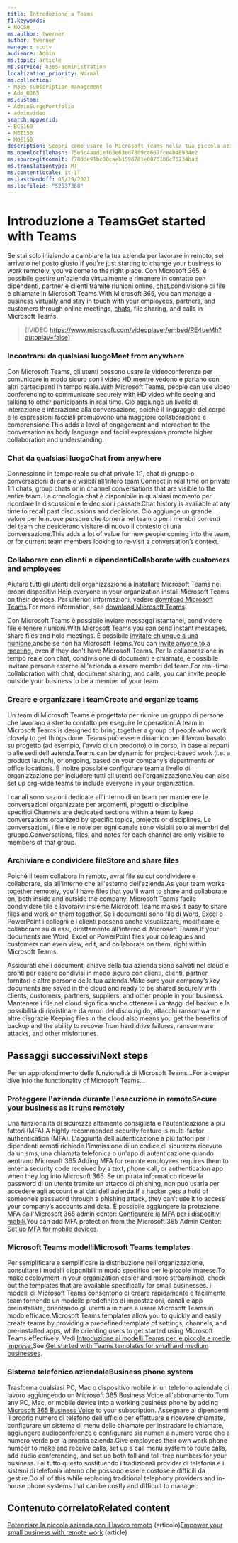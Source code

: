 ```yaml
---
title: Introduzione a Teams
f1.keywords:
- NOCSH
ms.author: twerner
author: twerner
manager: scotv
audience: Admin
ms.topic: article
ms.service: o365-administration
localization_priority: Normal
ms.collection:
- M365-subscription-management
- Adm_O365
ms.custom:
- AdminSurgePortfolio
- adminvideo
search.appverid:
- BCS160
- MET150
- MOE150
description: Scopri come usare le Microsoft Teams nella tua piccola azienda.
ms.openlocfilehash: 75e5c4aad1ef65e63ed7809cc667fce4b48934e2
ms.sourcegitcommit: f780de91bc00caeb1598781e0076106c76234bad
ms.translationtype: MT
ms.contentlocale: it-IT
ms.lasthandoff: 05/19/2021
ms.locfileid: "52537368"
---
```

# <a name="get-started-with-teams"></a><span data-ttu-id="6e9e0-103">Introduzione a Teams</span><span class="sxs-lookup"><span data-stu-id="6e9e0-103">Get started with Teams</span></span>

<span data-ttu-id="6e9e0-104">Se stai solo iniziando a cambiare la tua azienda per lavorare in remoto, sei arrivato nel posto giusto.</span><span class="sxs-lookup"><span data-stu-id="6e9e0-104">If you're just starting to change your business to work remotely, you've come to the right place.</span></span> <span data-ttu-id="6e9e0-105">Con Microsoft 365, è possibile gestire un'azienda virtualmente e rimanere in contatto con dipendenti, partner e clienti tramite riunioni online, [chat,](https://www.microsoft.com/microsoft-teams/instant-messaging?ocid=oo_support_mix_marvel_ups_support_smcteamsmb_inline)condivisione di file e chiamate in Microsoft Teams.</span><span class="sxs-lookup"><span data-stu-id="6e9e0-105">With Microsoft 365, you can manage a business virtually and stay in touch with your employees, partners, and customers through online meetings, [chats](https://www.microsoft.com/microsoft-teams/instant-messaging?ocid=oo_support_mix_marvel_ups_support_smcteamsmb_inline), file sharing, and calls in Microsoft Teams.</span></span> 

> [!VIDEO https://www.microsoft.com/videoplayer/embed/RE4ueMh?autoplay=false]

### <a name="meet-from-anywhere"></a><span data-ttu-id="6e9e0-106">Incontrarsi da qualsiasi luogo</span><span class="sxs-lookup"><span data-stu-id="6e9e0-106">Meet from anywhere</span></span>

<span data-ttu-id="6e9e0-107">Con Microsoft Teams, gli utenti possono usare le videoconferenze per comunicare in modo sicuro con i video HD mentre vedono e parlano con altri partecipanti in tempo reale.</span><span class="sxs-lookup"><span data-stu-id="6e9e0-107">With Microsoft Teams, people can use video conferencing to communicate securely with HD video while seeing and talking to other participants in real time.</span></span> <span data-ttu-id="6e9e0-108">Ciò aggiunge un livello di interazione e interazione alla conversazione, poiché il linguaggio del corpo e le espressioni facciali promuovono una maggiore collaborazione e comprensione.</span><span class="sxs-lookup"><span data-stu-id="6e9e0-108">This adds a level of engagement and interaction to the conversation as body language and facial expressions promote higher collaboration and understanding.</span></span>

### <a name="chat-from-anywhere"></a><span data-ttu-id="6e9e0-109">Chat da qualsiasi luogo</span><span class="sxs-lookup"><span data-stu-id="6e9e0-109">Chat from anywhere</span></span>

<span data-ttu-id="6e9e0-110">Connessione in tempo reale su chat private 1:1, chat di gruppo o conversazioni di canale visibili all'intero team.</span><span class="sxs-lookup"><span data-stu-id="6e9e0-110">Connect in real time on private 1:1 chats, group chats or in channel conversations that are visible to the entire team.</span></span> <span data-ttu-id="6e9e0-111">La cronologia chat è disponibile in qualsiasi momento per ricordare le discussioni e le decisioni passate.</span><span class="sxs-lookup"><span data-stu-id="6e9e0-111">Chat history is available at any time to recall past discussions and decisions.</span></span> <span data-ttu-id="6e9e0-112">Ciò aggiunge un grande valore per le nuove persone che tornerà nel team o per i membri correnti del team che desiderano visitare di nuovo il contesto di una conversazione.</span><span class="sxs-lookup"><span data-stu-id="6e9e0-112">This adds a lot of value for new people coming into the team, or for current team members looking to re-visit a conversation’s context.</span></span>

### <a name="collaborate-with-customers-and-employees"></a><span data-ttu-id="6e9e0-113">Collaborare con clienti e dipendenti</span><span class="sxs-lookup"><span data-stu-id="6e9e0-113">Collaborate with customers and employees</span></span>

<span data-ttu-id="6e9e0-114">Aiutare tutti gli utenti dell'organizzazione a installare Microsoft Teams nei propri dispositivi.</span><span class="sxs-lookup"><span data-stu-id="6e9e0-114">Help everyone in your organization install Microsoft Teams on their devices.</span></span> <span data-ttu-id="6e9e0-115">Per ulteriori informazioni, vedere [download Microsoft Teams](https://aka.ms/downloadteams).</span><span class="sxs-lookup"><span data-stu-id="6e9e0-115">For more information, see [download Microsoft Teams](https://aka.ms/downloadteams).</span></span>

<span data-ttu-id="6e9e0-116">Con Microsoft Teams è possibile inviare messaggi istantanei, condividere file e tenere riunioni.</span><span class="sxs-lookup"><span data-stu-id="6e9e0-116">With Microsoft Teams you can send instant messages, share files and hold meetings.</span></span> <span data-ttu-id="6e9e0-117">È possibile [invitare chiunque a una riunione,](schedule-guest-meeting.md)anche se non ha Microsoft Teams.</span><span class="sxs-lookup"><span data-stu-id="6e9e0-117">You can [invite anyone to a meeting](schedule-guest-meeting.md), even if they don't have Microsoft Teams.</span></span> <span data-ttu-id="6e9e0-118">Per la collaborazione in tempo reale con chat, condivisione di documenti e chiamate, è possibile invitare persone esterne all'azienda a essere membri del team.</span><span class="sxs-lookup"><span data-stu-id="6e9e0-118">For real-time collaboration with chat, document sharing, and calls, you can invite people outside your business to be a member of your team.</span></span>

### <a name="create-and-organize-teams"></a><span data-ttu-id="6e9e0-119">Creare e organizzare i team</span><span class="sxs-lookup"><span data-stu-id="6e9e0-119">Create and organize teams</span></span>

<span data-ttu-id="6e9e0-120">Un team di Microsoft Teams è progettato per riunire un gruppo di persone che lavorano a stretto contatto per eseguire le operazioni.</span><span class="sxs-lookup"><span data-stu-id="6e9e0-120">A team in Microsoft Teams is designed to bring together a group of people who work closely to get things done.</span></span> <span data-ttu-id="6e9e0-121">Teams può essere dinamico per il lavoro basato su progetto (ad esempio, l'avvio di un prodotto) o in corso, in base ai reparti o alle sedi dell'azienda.</span><span class="sxs-lookup"><span data-stu-id="6e9e0-121">Teams can be dynamic for project-based work (i.e. a product launch), or ongoing, based on your company’s departments or office locations.</span></span> <span data-ttu-id="6e9e0-122">È inoltre possibile configurare team a livello di organizzazione per includere tutti gli utenti dell'organizzazione.</span><span class="sxs-lookup"><span data-stu-id="6e9e0-122">You can also set up org-wide teams to include everyone in your organization.</span></span>

<span data-ttu-id="6e9e0-123">I canali sono sezioni dedicate all'interno di un team per mantenere le conversazioni organizzate per argomenti, progetti o discipline specifici.</span><span class="sxs-lookup"><span data-stu-id="6e9e0-123">Channels are dedicated sections within a team to keep conversations organized by specific topics, projects or disciplines.</span></span> <span data-ttu-id="6e9e0-124">Le conversazioni, i file e le note per ogni canale sono visibili solo ai membri del gruppo.</span><span class="sxs-lookup"><span data-stu-id="6e9e0-124">Conversations, files, and notes for each channel are only visible to members of that group.</span></span>

### <a name="store-and-share-files"></a><span data-ttu-id="6e9e0-125">Archiviare e condividere file</span><span class="sxs-lookup"><span data-stu-id="6e9e0-125">Store and share files</span></span>

<span data-ttu-id="6e9e0-126">Poiché il team collabora in remoto, avrai file su cui condividere e collaborare, sia all'interno che all'esterno dell'azienda.</span><span class="sxs-lookup"><span data-stu-id="6e9e0-126">As your team works together remotely, you'll have files that you'll want to share and collaborate on, both inside and outside the company.</span></span> <span data-ttu-id="6e9e0-127">Microsoft Teams facile condividere file e lavorarvi insieme.</span><span class="sxs-lookup"><span data-stu-id="6e9e0-127">Microsoft Teams makes it easy to share files and work on them together.</span></span> <span data-ttu-id="6e9e0-128">Se i documenti sono file di Word, Excel o PowerPoint i colleghi e i clienti possono anche visualizzare, modificare e collaborare su di essi, direttamente all'interno di Microsoft Teams.</span><span class="sxs-lookup"><span data-stu-id="6e9e0-128">If your documents are Word, Excel or PowerPoint files your colleagues and customers can even view, edit, and collaborate on them, right within Microsoft Teams.</span></span>

<span data-ttu-id="6e9e0-129">Assicurati che i documenti chiave della tua azienda siano salvati nel cloud e pronti per essere condivisi in modo sicuro con clienti, clienti, partner, fornitori e altre persone della tua azienda.</span><span class="sxs-lookup"><span data-stu-id="6e9e0-129">Make sure your company’s key documents are saved in the cloud and ready to be shared securely with clients, customers, partners, suppliers, and other people in your business.</span></span> <span data-ttu-id="6e9e0-130">Mantenere i file nel cloud significa anche ottenere i vantaggi del backup e la possibilità di ripristinare da errori del disco rigido, attacchi ransomware e altre disgrazie.</span><span class="sxs-lookup"><span data-stu-id="6e9e0-130">Keeping files in the cloud also means you get the benefits of backup and the ability to recover from hard drive failures, ransomware attacks, and other misfortunes.</span></span>

## <a name="next-steps"></a><span data-ttu-id="6e9e0-131">Passaggi successivi</span><span class="sxs-lookup"><span data-stu-id="6e9e0-131">Next steps</span></span>

<span data-ttu-id="6e9e0-132">Per un approfondimento delle funzionalità di Microsoft Teams...</span><span class="sxs-lookup"><span data-stu-id="6e9e0-132">For a deeper dive into the functionality of Microsoft Teams...</span></span>

### <a name="secure-your-business-as-it-runs-remotely"></a><span data-ttu-id="6e9e0-133">Proteggere l'azienda durante l'esecuzione in remoto</span><span class="sxs-lookup"><span data-stu-id="6e9e0-133">Secure your business as it runs remotely</span></span>

<span data-ttu-id="6e9e0-134">Una funzionalità di sicurezza altamente consigliata è l'autenticazione a più fattori (MFA).</span><span class="sxs-lookup"><span data-stu-id="6e9e0-134">A highly recommended security feature is multi-factor authentication (MFA).</span></span> <span data-ttu-id="6e9e0-135">L'aggiunta dell'autenticazione a più fattori per i dipendenti remoti richiede l'immissione di un codice di sicurezza ricevuto da un sms, una chiamata telefonica o un'app di autenticazione quando aentrano Microsoft 365.</span><span class="sxs-lookup"><span data-stu-id="6e9e0-135">Adding MFA for remote employees requires them to enter a security code received by a text, phone call, or authentication app when they log into Microsoft 365.</span></span> <span data-ttu-id="6e9e0-136">Se un pirata informatico riceve la password di un utente tramite un attacco di phishing, non può usarla per accedere agli account e ai dati dell'azienda.</span><span class="sxs-lookup"><span data-stu-id="6e9e0-136">If a hacker gets a hold of someone’s password through a phishing attack, they can’t use it to access your company’s accounts and data.</span></span> <span data-ttu-id="6e9e0-137">È possibile aggiungere la protezione MFA dall'Microsoft 365 admin center: [Configurare la MFA per i dispositivi mobili.](set-up-mfa.md)</span><span class="sxs-lookup"><span data-stu-id="6e9e0-137">You can add MFA protection from the Microsoft 365 Admin Center: [Set up MFA for mobile devices](set-up-mfa.md).</span></span>

### <a name="microsoft-teams-templates"></a><span data-ttu-id="6e9e0-138">Microsoft Teams modelli</span><span class="sxs-lookup"><span data-stu-id="6e9e0-138">Microsoft Teams templates</span></span>

<span data-ttu-id="6e9e0-139">Per semplificare e semplificare la distribuzione nell'organizzazione, consultare i modelli disponibili in modo specifico per le piccole imprese.</span><span class="sxs-lookup"><span data-stu-id="6e9e0-139">To make deployment in your organization easier and more streamlined, check out the templates that are available specifically for small businesses.</span></span> <span data-ttu-id="6e9e0-140">i modelli di Microsoft Teams consentono di creare rapidamente e facilmente team fornendo un modello predefinito di impostazioni, canali e app preinstallate, orientando gli utenti a iniziare a usare Microsoft Teams in modo efficace.</span><span class="sxs-lookup"><span data-stu-id="6e9e0-140">Microsoft Teams templates allow you to quickly and easily create teams by providing a predefined template of settings, channels, and pre-installed apps, while orienting users to get started using Microsoft Teams effectively.</span></span> <span data-ttu-id="6e9e0-141">Vedi [Introduzione ai modelli Teams per le piccole e medie imprese.](/microsoftteams/smb-templates)</span><span class="sxs-lookup"><span data-stu-id="6e9e0-141">See [Get started with Teams templates for small and medium businesses](/microsoftteams/smb-templates).</span></span>

### <a name="business-phone-system"></a><span data-ttu-id="6e9e0-142">Sistema telefonico aziendale</span><span class="sxs-lookup"><span data-stu-id="6e9e0-142">Business phone system</span></span>

<span data-ttu-id="6e9e0-143">Trasforma qualsiasi PC, Mac o dispositivo mobile in [](https://aka.ms/getbusinessvoice) un telefono aziendale di lavoro aggiungendo un Microsoft 365 Business Voice all'abbonamento.</span><span class="sxs-lookup"><span data-stu-id="6e9e0-143">Turn any PC, Mac, or mobile device into a working business phone by adding [Microsoft 365 Business Voice](https://aka.ms/getbusinessvoice) to your subscription.</span></span> <span data-ttu-id="6e9e0-144">Assegnare ai dipendenti il proprio numero di telefono dell'ufficio per effettuare e ricevere chiamate, configurare un sistema di menu delle chiamate per instradare le chiamate, aggiungere audioconferenze e configurare sia numeri a numero verde che a numero verde per la propria azienda.</span><span class="sxs-lookup"><span data-stu-id="6e9e0-144">Give employees their own work phone number to make and receive calls, set up a call menu system to route calls, add audio conferencing, and set up both toll and toll-free numbers for your business.</span></span> <span data-ttu-id="6e9e0-145">Fai tutto questo sostituendo i tradizionali provider di telefonia e i sistemi di telefonia interno che possono essere costose e difficili da gestire.</span><span class="sxs-lookup"><span data-stu-id="6e9e0-145">Do all of this while replacing traditional telephony providers and in-house phone systems that can be costly and difficult to manage.</span></span>

## <a name="related-content"></a><span data-ttu-id="6e9e0-146">Contenuto correlato</span><span class="sxs-lookup"><span data-stu-id="6e9e0-146">Related content</span></span>

<span data-ttu-id="6e9e0-147">[Potenziare la piccola azienda con il lavoro remoto](../admin/misc/empower-your-small-business-with-remote-work.md) (articolo)</span><span class="sxs-lookup"><span data-stu-id="6e9e0-147">[Empower your small business with remote work](../admin/misc/empower-your-small-business-with-remote-work.md) (article)</span></span>